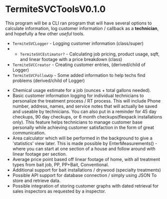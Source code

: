 # TermiteSVCToolsV0.1.0

This program will be a CLI ran program that will have several options to calculate information, log customer information / callback as a **technician**, and hopefully a few other *useful* tools.
* `TermiteSVCLogger` - Logging customer information (class/super)
* * `TermiteSVCEstimator?` - Calculating job pricing, product usage, sqft, and linear footage with a price breakdown (class)
* `TermiteSVCCreator` - Creating customer entries, (derived/child of Logger)
* `TermiteSVCFollowUp` - Some added information to help techs find problems (derived/child of Logger)
- Chemical usage estimate for a job (ounces + total gallons needed).
- Basic customer information logging for individual technicians to personalize the treatment process / RT process. This will include Phone number, address, names, and service notes that will actually be saved and useable by technicians. You can also put in a reminder for 45 day checkups, 90 day checkups, or 6 month checkups(flexpack installations only). This feature helps technicians to manage customer base personally while achieving customer satisfaction in the form of great communication.
- Area calculator which will be performed in the background to give a 'statistics' view later. This is made possible by EnterMeasurements() - where you can start at one section of a house and follow around with linear footage per section.
- Average price point based off linear footage of home, with all treatment types from bait job, PP, PP+Bait, Conventional.
- Additional support for bait installations / drywood (specialty treatments)
- Possible API support for database connection / simply using JSON To store and retrieve data.
- Possible integration of storing customer graphs with dated retrieval for sales inspectors as requested by a inspector.
